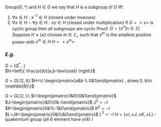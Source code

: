 
Group$(G,*)$ and $H\in G$ we say that $H$ is a subgroup of $G$ iff:
1. $\forall x \in H:x^{-1}\in H$ (closed under inverses)
2. $\forall x \in H\cap \forall y\in H:xy\in H$ (closed under multiplication)
If $G=<x>$ is cyclic group then all subgroups are cyclic
Proof:
$G=\{ x^{n}|n\in \mathbb{Z} \}$ Suppose $H\neq \{ e \}$ choose $m \in \mathbb{Z}_{+}$ such that $x^m$ is the smallest positive power with $x^m \in H$ 
$H=< x^m>$ 
### $E$.$g$.
$G=(Q^{*},\cdot)$  
$H=\left\{  \frac{a}{b}|a,b-\text{odd}  \right\}$ 

$G=GL(2,\mathbb{R})$
$H=\{ \begin{pmatrix}a&b \\ 0&1\end{pmatrix} , a\neq 0, b\in \mathbb{R}\}$ 

$G=GL(2,\mathbb{C})$
$I=\begin{pmatrix}1&0\\0&1\end{pmatrix}$ 
$J=\begin{pmatrix}i&0\\0&-i\end{pmatrix}$ $J^{2}=-I$  
$K=\begin{pmatrix}0&1\\-1&0\end{pmatrix}$ $K^{2}=-I$
$L=JK=\begin{pmatrix}0&i\\i&0\end{pmatrix}$ $L^{2}=-I$ 
$H=\{ \pm I, \pm J, \pm K, \pm L \}$ - quakernium group (all 6 element have $o(4)$ )



